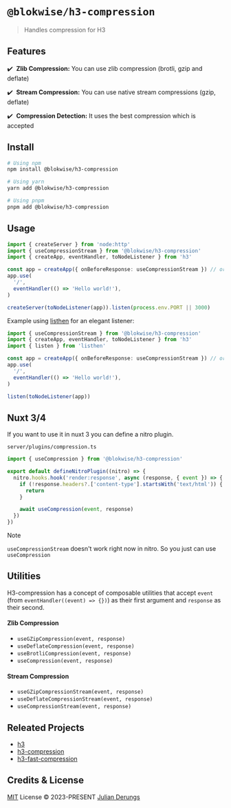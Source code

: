 # `@blokwise/h3-compression`

> Handles compression for H3

## Features

✔️ &nbsp;**Zlib Compression:** You can use zlib compression (brotli, gzip and deflate)

✔️ &nbsp;**Stream Compression:** You can use native stream compressions (gzip, deflate)

✔️ &nbsp;**Compression Detection:** It uses the best compression which is accepted

## Install

```bash
# Using npm
npm install @blokwise/h3-compression

# Using yarn
yarn add @blokwise/h3-compression

# Using pnpm
pnpm add @blokwise/h3-compression
```

## Usage

```ts
import { createServer } from 'node:http'
import { useCompressionStream } from '@blokwise/h3-compression'
import { createApp, eventHandler, toNodeListener } from 'h3'

const app = createApp({ onBeforeResponse: useCompressionStream }) // or { onBeforeResponse: useCompression }
app.use(
  '/',
  eventHandler(() => 'Hello world!'),
)

createServer(toNodeListener(app)).listen(process.env.PORT || 3000)
```

Example using <a href="https://github.com/unjs/listhen">listhen</a> for an elegant listener:

```ts
import { useCompressionStream } from '@blokwise/h3-compression'
import { createApp, eventHandler, toNodeListener } from 'h3'
import { listen } from 'listhen'

const app = createApp({ onBeforeResponse: useCompressionStream }) // or { onBeforeResponse: useCompression }
app.use(
  '/',
  eventHandler(() => 'Hello world!'),
)

listen(toNodeListener(app))
```

## Nuxt 3/4

If you want to use it in nuxt 3 you can define a nitro plugin.

`server/plugins/compression.ts`
````ts
import { useCompression } from '@blokwise/h3-compression'

export default defineNitroPlugin((nitro) => {
  nitro.hooks.hook('render:response', async (response, { event }) => {
    if (!response.headers?.['content-type'].startsWith('text/html')) {
      return
    }

    await useCompression(event, response)
  })
})
````
> [!NOTE]
> `useCompressionStream` doesn't work right now in nitro. So you just can use `useCompression`

## Utilities

H3-compression has a concept of composable utilities that accept `event` (from `eventHandler((event) => {})`) as their first argument and `response` as their second.

#### Zlib Compression

- `useGZipCompression(event, response)`
- `useDeflateCompression(event, response)`
- `useBrotliCompression(event, response)`
- `useCompression(event, response)`

#### Stream Compression

- `useGZipCompressionStream(event, response)`
- `useDeflateCompressionStream(event, response)`
- `useCompressionStream(event, response)`

## Releated Projects

- [h3](https://github.com/unjs/h3)
- [h3-compression](https://github.com/CodeDredd/h3-compression)
- [h3-fast-compression](https://github.com/TimGonnet/h3-fast-compression)

## Credits & License

[MIT](./LICENSE) License © 2023-PRESENT [Julian Derungs](https://github.com/aerophobic)
